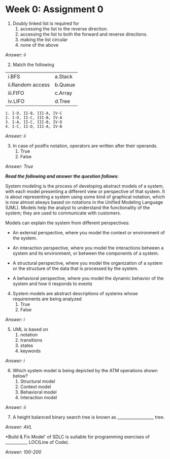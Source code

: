 # Week 0: Assignment 0

1. Doubly linked list is required for
	1. accessing the list to the reverse direction.
	2. accessing the list to both the forward and reverse directions.
	3. making the list circular
	4. none of the above

*Answer: ii*

2. Match the following

|     |     |
| --- | --- |
| i.BFS    |   a.Stack  |
|  ii.Random access   |  b.Queue   |
|  iii.FIFO   |  c.Array  |
|  iv.LIFO   |  d.Tree   |

	1. I-D, II-B, III-A, IV-C
	2. I-D, II-C, III-B, IV-A
	3. I-A, II-C, III-B, IV-D
	4. I-C, II-D, III-A, IV-B

*Answer: ii*

3. In case of postfix notation, operators are written after their operands.
	1. True
	2. False

*Answer: True*

***Read the following and answer the question follows:***  
 <p>System modeling is the process of developing abstract models of a system, with each model presenting a different view or perspective of that system. It is about representing a system using some kind of graphical notation, which is now almost always based on notations in the Unified Modeling Language (UML). Models help the analyst to understand the functionality of the system; they are used to communicate with customers.</P>

Models can explain the system from different perspectives:

- An external perspective, where you model the context or environment of the system.

- An interaction perspective, where you model the interactions between a system and its environment, or between the components of a system.

- A structural perspective, where you model the organization of a system or the structure of the data that is processed by the system.

- A behavioral perspective, where you model the dynamic behavior of the system and how it responds to events


4. System models are abstract descriptions of systems whose requirements are being analyzed 
	1. True
	2. False

*Answer: i*

5. UML is based on
	1. notation
	2. transitions
	3. states
	4. keywords

*Answer: i*

6. Which system model is being depicted by the ATM operations shown below?
	1. Structural model
	2. Context model
	3. Behavioral model
	4. Interaction model

*Answer: ii*

7. A height balanced binary search tree is known as __________________ tree.

*Answer: AVL*

*Build & Fix Model' of SDLC is suitable for programming exercises of ___________ LOC(Line of Code).

*Answer: 100-200*
